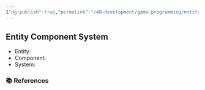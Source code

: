 ```yaml
---
{"dg-publish":true,"permalink":"/40-development/game-programming/entity-component-system/","created":"2024-01-02","updated":"2024-09-13"}
---
```



## Entity Component System

- Entity:
- Component:
- System:

### 📚 References
